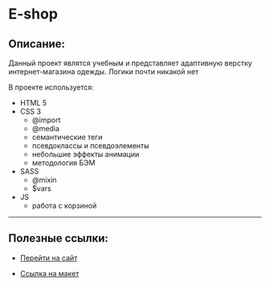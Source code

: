 # E-shop #

## Описание: ##

Данный проект являтся учебным и представляет адаптивную верстку интернет-магазина одежды. Логики почти никакой нет

В проекте используется:
* HTML 5
* CSS 3
    * @import
    * @media
    * семантические теги
    * псевдоклассы и псевдоэлементы
    * небольшие эффекты анимации
    * методология БЭМ
* SASS
    * @mixin
    * $vars
* JS
    * работа с корзиной

---

## Полезные ссылки: ##
 * [Перейти на сайт](https://devaltermarrin.github.io/shop/)

 * [Ссылка на макет](https://www.figma.com/file/iD2289DrTInTetIYVUs0jB/shop-(Copy)?node-id=0%3A1&t=nbyNuL2SPr7ZI3rC-0)
